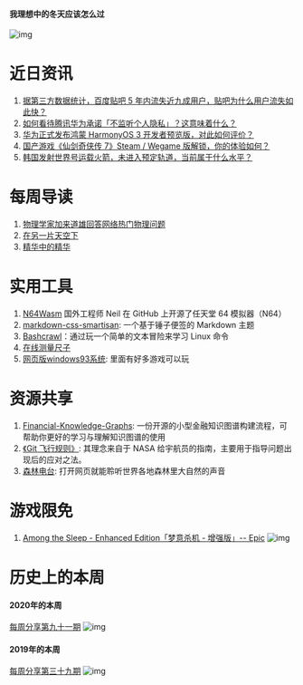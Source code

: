 #### 我理想中的冬天应该怎么过
![img](http://mmbiz.qpic.cn/sz_mmbiz_png/pDARXZuibAKT045B7UEdhyFicndbnstvGI7SYbwINbbhwL0L1DEuDGkWy3E5QVXYf10ezdLaNibVUReLpGQukoPibg/0?wx_fmt=png)

# 近日资讯

1. [据第三方数据统计，百度贴吧 5 年内流失近九成用户，贴吧为什么用户流失如此快？](https://www.zhihu.com/question/442321794)
2. [如何看待腾讯华为承诺「不监听个人隐私」？这意味着什么？](https://www.zhihu.com/question/493932835)
3. [华为正式发布鸿蒙 HarmonyOS 3 开发者预览版，对此如何评价？](https://www.zhihu.com/question/493902838)
4. [国产游戏《仙剑奇侠传 7》Steam / Wegame 版解锁，你的体验如何？](https://www.zhihu.com/question/493855845)
5. [韩国发射世界号运载火箭，未进入预定轨道，当前属于什么水平？](https://www.zhihu.com/question/493739085)

# 每周导读

1. [物理学家加来道雄回答网络热门物理问题](https://weibo.com/2214257545/KDt7QoLS5?sudaref=wx2.qq.com)
2. [在另一片天空下](https://mp.weixin.qq.com/s/ao6TfHyTLJ6uWM9zMg0F6A)
3. [精华中的精华](https://mp.weixin.qq.com/s/smtMYIQJ1LN7SGMUHQwoOw)

# 实用工具

1. [N64Wasm](https://github.com/nbarkhina/N64Wasm) 国外工程师 Neil 在 GitHub 上开源了任天堂 64 模拟器（N64）
2. [markdown-css-smartisan](https://github.com/nihaojob/markdown-css-smartisan): 一个基于锤子便签的 Markdown 主题
3. [Bashcrawl](https://gitlab.com/slackermedia/bashcrawl?)：通过玩一个简单的文本冒险来学习 Linux 命令
4. [在线测量尺子](https://iruler.net/)
5. [网页版windows93系统](http://www.windows93.net): 里面有好多游戏可以玩

# 资源共享

1. [Financial-Knowledge-Graphs](https://github.com/jm199504/Financial-Knowledge-Graphs): 一份开源的小型金融知识图谱构建流程，可帮助你更好的学习与理解知识图谱的使用
2. [《Git 飞行规则》](https://github.com/k88hudson/git-flight-rules/blob/master/README_zh-CN.md): 其理念来自于 NASA 给宇航员的指南，主要用于指导问题出现后的应对之法。
3. [森林电台](https://www.tree.fm/): 打开网页就能聆听世界各地森林里大自然的声音

# 游戏限免

1. [Among the Sleep - Enhanced Edition「梦意杀机 - 增强版」-- Epic](https://www.epicgames.com/store/en-US/p/among-the-sleep-enhanced-edition)
![img](http://mmbiz.qpic.cn/sz_mmbiz_png/pDARXZuibAKT045B7UEdhyFicndbnstvGI5Vwu9wTCOBszSAMqEmJkMaC3NEGQKicpAMtrPMZj80q9p30y0Njgcww/0?wx_fmt=png)

# 历史上的本周

#### 2020年的本周

[每周分享第九十一期](https://mp.weixin.qq.com/s/dfZTw2xPheqQsHGr-oEDJw)
![img](https://mmbiz.qpic.cn/sz_mmbiz_jpg/pDARXZuibAKQQwjyoicUvLC8pYpPzd4DdfMF048WughicvaNvrQxib3AxOL84SkKjoK7r8RNGIO3fibYlZTCFd0ziccg/640?wx_fmt=jpeg&tp=webp&wxfrom=5&wx_lazy=1&wx_co=1)

#### 2019年的本周

[每周分享第三十九期](https://mp.weixin.qq.com/s?__biz=MzI3MDA2MDA3NQ==&mid=2657570506&idx=1&sn=1f0deb03ac54ebd7dedb9a33c0bbf956&scene=21#wechat_redirect)
![img](https://mmbiz.qpic.cn/mmbiz_png/pDARXZuibAKRnGNI5kKeoWeOFc29wpxXxicUW20EwVTysUM6vztKPYyTsZWOZQ645Xn1UFkMOiapgiacdErPKW88dQ/640?wx_fmt=png&tp=webp&wxfrom=5&wx_lazy=1&wx_co=1)
